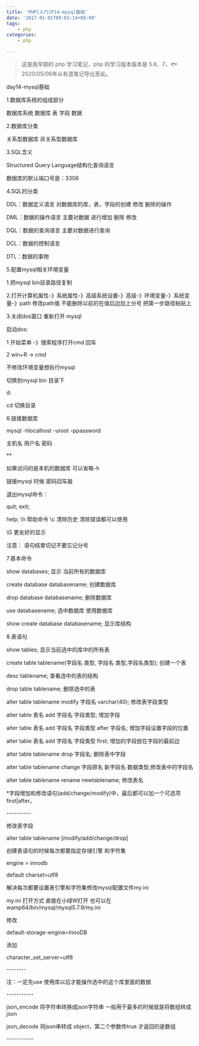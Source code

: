 ```yaml
---
title: 'PHP[入门]P14-mysql基础'
date: '2017-01-01T09:01:14+08:00'
tags:
    - php
categories:
    - php

---
```




> 这是我早期的 php 学习笔记，php 的学习版本版本是 5.6、7，🐟2020/05/06年从有道笔记导出至此。


day14-mysql基础

1.数据库系统的组成部分

数据库系统 数据库 表 字段 数据

2.数据库分类

关系型数据库 非关系型数据库

3.SQL含义

Structured Query Language结构化查询语言

数据库的默认端口号是：3306

4.SQL的分类

DDL：数据定义语言 对数据库的库，表，字段的创建 修改 删除的操作

DML：数据的操作语言 主要对数据 进行增加 删除 修改

DQL：数据的查询语言 主要对数据进行查询

DCL：数据的控制语言

DTL：数据的事物

5.配置mysql相关环境变量

1.把mysql bin目录路径复制

2.打开计算机属性-》系统属性-》高级系统设置-》高级-》环境变量-》系统变量-》path
修改path值 不能删除以前的在值后边加上分号 把第一步路径粘贴上

3.关闭dos窗口 重新打开 mysql

启动dos:

1 开始菜单 -》搜索程序打开cmd 回车

2 win+R -\> cmd

不修改环境变量想执行mysql

切换到mysql bin 目录下

d:

cd 切换目录

6.链接数据库

mysql -hlocalhost -uroot -ppassword

主机名 用户名 密码

\*\*

如果访问的是本机的数据库 可以省略-h

链接mysql 时候 密码回车敲

退出mysql命令：

quit; exit;

help; \\h 帮助命令 \\c 清除历史 清除错误都可以使用

\\G 更友好的显示

注意： 语句结束切记不要忘记分号

7.基本命令

show databases; 显示 当前所有的数据库

create database databasename; 创建数据库

drop database databasename; 删除数据库

use databasename; 选中数据库 使用数据库

show create database databasename; 显示库结构

8.表语句

show tables; 显示当前选中的库中的所有表

create table tablename(字段名 类型, 字段名 类型,字段名类型); 创建一个表

desc tablename; 查看选中的表的结构

drop table tablename; 删除选中的表

alter table tablename modify 字段名 varchar(40); 修改表字段类型

alter table 表名 add 字段名 字段类型; 增加字段

alter table 表名 add 字段名 字段类型 after 字段名;
增加字段设置字段的位置

alter table 表名 add 字段名 字段类型 first; 增加的字段放在字段的最前边

alter table tablename drop 字段名; 删除表中字段

alter table tablename change 字段原名 新字段名 数据类型;修改表中的字段名

alter table tablename rename newtablename; 修改表名

\*字段增加和修改语句(add/change/modify)中，最后都可以加一个可选项
first\|after。

\-\-\-\-\-\-\-\-\--

修改表字段

alter table tablename \[modify/add/change/drop\]

创建表语句的时候每次都要指定存储引擎 和字符集

engine = innodb

default charset=utf8

解决每次都要设置表引擎和字符集修改mysql配置文件my.ini

my.ini 打开方式 直接在小绿W打开
也可以在wamp64/bin/mysql/mysql5.7.9/my.ini

修改

default-storage-engine=InnoDB

添加

character\_set\_server=utf8

\-\-\-\-\-\-\--

注：一定先use 使用库以后才能操作选中的这个库里面的数据

\-\-\-\-\-\-\-\-\-\--

json\_encode 将字符串转换成json字符串
一般用于最多的时候就是将数组转成json

json\_decode 将json串转成 object，第二个参数传true 才返回的是数组

\-\-\-\-\-\-\-\-\-\--


